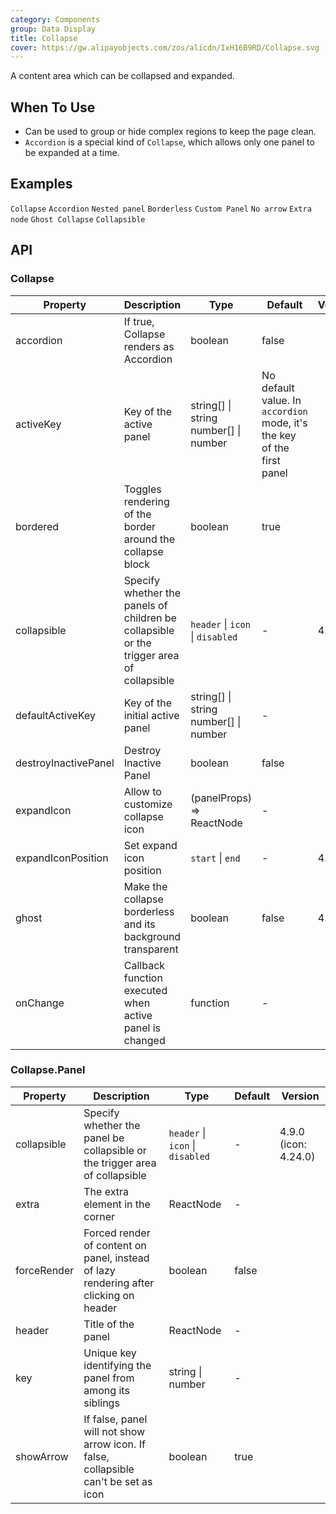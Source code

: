 ```yaml
---
category: Components
group: Data Display
title: Collapse
cover: https://gw.alipayobjects.com/zos/alicdn/IxH16B9RD/Collapse.svg
---
```


A content area which can be collapsed and expanded.

## When To Use

- Can be used to group or hide complex regions to keep the page clean.
- `Accordion` is a special kind of `Collapse`, which allows only one panel to be expanded at a time.

## Examples

<code src="./demo/basic.tsx">Collapse</code>
<code src="./demo/accordion.tsx">Accordion</code>
<code src="./demo/mix.tsx">Nested panel</code>
<code src="./demo/borderless.tsx">Borderless</code>
<code src="./demo/custom.tsx">Custom Panel</code>
<code src="./demo/noarrow.tsx">No arrow</code>
<code src="./demo/extra.tsx">Extra node</code>
<code src="./demo/ghost.tsx">Ghost Collapse</code>
<code src="./demo/collapsible.tsx">Collapsible</code>

## API

### Collapse

| Property             | Description                                                                              | Type                                          | Default                                                                | Version |
| -------------------- | ---------------------------------------------------------------------------------------- | --------------------------------------------- | ---------------------------------------------------------------------- | ------- |
| accordion            | If true, Collapse renders as Accordion                                                   | boolean                                       | false                                                                  |         |
| activeKey            | Key of the active panel                                                                  | string\[] \| string <br/> number\[] \| number | No default value. In `accordion` mode, it's the key of the first panel |         |
| bordered             | Toggles rendering of the border around the collapse block                                | boolean                                       | true                                                                   |         |
| collapsible          | Specify whether the panels of children be collapsible or the trigger area of collapsible | `header` \| `icon` \| `disabled`              | -                                                                      | 4.9.0   |
| defaultActiveKey     | Key of the initial active panel                                                          | string\[] \| string <br/> number\[] \| number | -                                                                      |         |
| destroyInactivePanel | Destroy Inactive Panel                                                                   | boolean                                       | false                                                                  |         |
| expandIcon           | Allow to customize collapse icon                                                         | (panelProps) => ReactNode                     | -                                                                      |         |
| expandIconPosition   | Set expand icon position                                                                 | `start` \| `end`                              | -                                                                      | 4.21.0  |
| ghost                | Make the collapse borderless and its background transparent                              | boolean                                       | false                                                                  | 4.4.0   |
| onChange             | Callback function executed when active panel is changed                                  | function                                      | -                                                                      |         |

### Collapse.Panel

| Property    | Description                                                                           | Type                             | Default | Version              |
| ----------- | ------------------------------------------------------------------------------------- | -------------------------------- | ------- | -------------------- |
| collapsible | Specify whether the panel be collapsible or the trigger area of collapsible           | `header` \| `icon` \| `disabled` | -       | 4.9.0 (icon: 4.24.0) |
| extra       | The extra element in the corner                                                       | ReactNode                        | -       |                      |
| forceRender | Forced render of content on panel, instead of lazy rendering after clicking on header | boolean                          | false   |                      |
| header      | Title of the panel                                                                    | ReactNode                        | -       |                      |
| key         | Unique key identifying the panel from among its siblings                              | string \| number                 | -       |                      |
| showArrow   | If false, panel will not show arrow icon. If false, collapsible can't be set as icon  | boolean                          | true    |                      |
